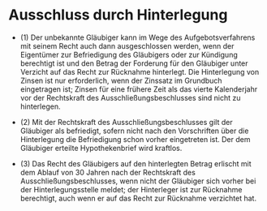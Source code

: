 # Ausschluss durch Hinterlegung

- (1) Der unbekannte Gläubiger kann im Wege des Aufgebotsverfahrens mit seinem Recht auch dann ausgeschlossen werden, wenn der Eigentümer zur Befriedigung des Gläubigers oder zur Kündigung berechtigt ist und den Betrag der Forderung für den Gläubiger unter Verzicht auf das Recht zur Rücknahme hinterlegt. Die Hinterlegung von Zinsen ist nur erforderlich, wenn der Zinssatz im Grundbuch eingetragen ist; Zinsen für eine frühere Zeit als das vierte Kalenderjahr vor der Rechtskraft des Ausschließungsbeschlusses sind nicht zu hinterlegen.

- (2) Mit der Rechtskraft des Ausschließungsbeschlusses gilt der Gläubiger als befriedigt, sofern nicht nach den Vorschriften über die Hinterlegung die Befriedigung schon vorher eingetreten ist. Der dem Gläubiger erteilte Hypothekenbrief wird kraftlos.

- (3) Das Recht des Gläubigers auf den hinterlegten Betrag erlischt mit dem Ablauf von 30 Jahren nach der Rechtskraft des Ausschließungsbeschlusses, wenn nicht der Gläubiger sich vorher bei der Hinterlegungsstelle meldet; der Hinterleger ist zur Rücknahme berechtigt, auch wenn er auf das Recht zur Rücknahme verzichtet hat.


